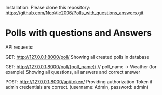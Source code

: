 
Installation: 
Please clone this repository: https://github.com/NeoVic2006/Polls_with_questions_answers.git



# Polls with questions and Answers 



API requests:

GET: http://127.0.0.1:8000/poll/
Showing all created polls in database

GET: http://127.0.0.1:8000/poll/{poll_name}/      //  poll_name -> Weather (for example)
Showing all questions, all answers and correct answer

POST: http://127.0.0.1:8000/api/token/
Providing authorization Token if admin credentials are correct. (username: Admin, password: admin)
